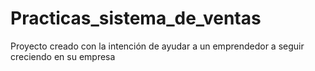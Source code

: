 # Practicas_sistema_de_ventas
Proyecto creado con la intención de ayudar a un emprendedor a seguir creciendo en su empresa 
